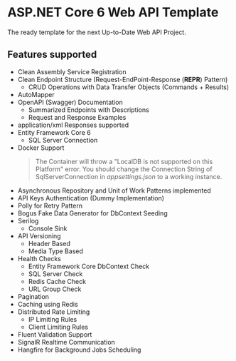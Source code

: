 # ASP.NET Core 6 Web API Template

The ready template for the next Up-to-Date Web API Project.

## Features supported

+ Clean Assembly Service Registration
+ Clean Endpoint Structure (Request-EndPoint-Response (**REPR**) Pattern)
  + CRUD Operations with Data Transfer Objects (Commands + Results)
+ AutoMapper
+ OpenAPI (Swagger) Documentation
  + Summarized Endpoints with Descriptions
  + Request and Response Examples
+ application/xml Responses supported
+ Entity Framework Core 6
  + SQL Server Connection
+ Docker Support
  > The Container will throw a "LocalDB is not supported on this Platform" error. You should change the Connection String of SqlServerConnection in *appsettings.json* to a working instance.
+ Asynchronous Repository and Unit of Work Patterns implemented
+ API Keys Authentication (Dummy Implementation)
+ Polly for Retry Pattern
+ Bogus Fake Data Generator for DbContext Seeding
+ Serilog
  + Console Sink
+ API Versioning
  + Header Based
  + Media Type Based
+ Health Checks
  + Entity Framework Core DbContext Check
  + SQL Server Check
  + Redis Cache Check
  + URL Group Check
+ Pagination
+ Caching using Redis
+ Distributed Rate Limiting
  + IP Limiting Rules
  + Client Limiting Rules
+ Fluent Validation Support
+ SignalR Realtime Communication
+ Hangfire for Background Jobs Scheduling
